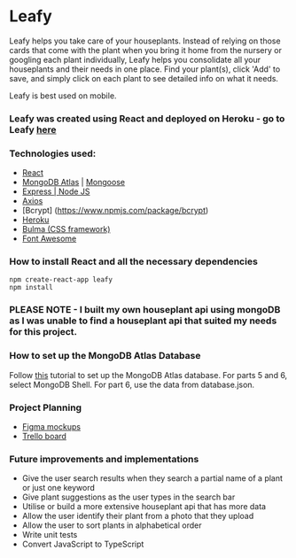 # Leafy
Leafy helps you take care of your houseplants. Instead of relying on those cards that come with the plant when you bring it home from the nursery or googling each plant individually, Leafy helps you consolidate all your houseplants and their needs in one place. Find your plant(s), click 'Add' to save, and simply click on each plant to see detailed info on what it needs.

Leafy is best used on mobile.

### Leafy was created using React and deployed on Heroku - go to Leafy [here](https://leafyplantcare.herokuapp.com/)

### Technologies used:
- [React](https://reactjs.org)
- [MongoDB Atlas](https://docs.atlas.mongodb.com/getting-started/) | [Mongoose](https://www.freecodecamp.org/news/introduction-to-mongoose-for-mongodb-d2a7aa593c57/)
- [Express | Node JS](https://expressjs.com/)
- [Axios](https://axios-http.com/docs/intro)
- [Bcrypt] (https://www.npmjs.com/package/bcrypt)
- [Heroku](https://www.heroku.com)
- [Bulma (CSS framework)](https://bulma.io/)
- [Font Awesome](https://fontawesome.com/)

### How to install React and all the necessary dependencies

 ```
 npm create-react-app leafy
 npm install
 ```

### PLEASE NOTE - I built my own houseplant api using mongoDB as I was unable to find a houseplant api that suited my needs for this project. 

### How to set up the MongoDB Atlas Database
Follow [this](https://docs.atlas.mongodb.com/getting-started/) tutorial to set up the MongoDB Atlas database.
For parts 5 and 6, select MongoDB Shell.
For part 6, use the data from database.json. 

### Project Planning
- [Figma mockups](https://www.figma.com/file/I6nmGdyPJtb4jX66IuJQ8P/Leafy?node-id=0%3A1)
- [Trello board](https://trello.com/b/7x0esrOw/leafy)

### Future improvements and implementations
- Give the user search results when they search a partial name of a plant or just one keyword
- Give plant suggestions as the user types in the search bar
- Utilise or build a more extensive houseplant api that has more data
- Allow the user identify their plant from a photo that they upload
- Allow the user to sort plants in alphabetical order
- Write unit tests
- Convert JavaScript to TypeScript